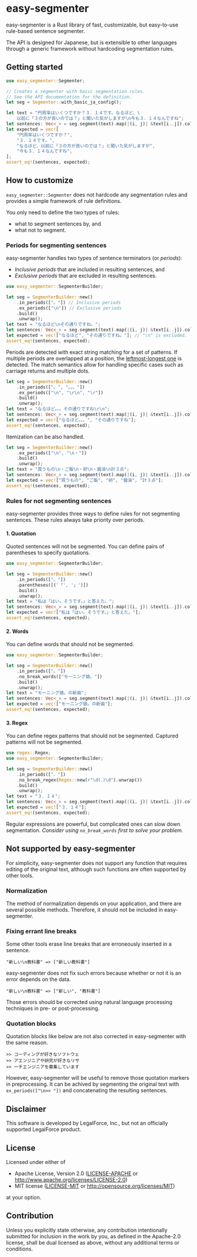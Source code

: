 # easy-segmenter

easy-segmenter is a Rust library of fast, customizable, but easy-to-use rule-based sentence segmenter.

The API is designed for Japanese, but is extensible to other languages
through a generic framework without hardcoding segmentation rules.

## Getting started

```rust
use easy_segmenter::Segmenter;

// Creates a segmenter with basic segmentation rules.
// See the API documentation for the definition.
let seg = Segmenter::with_basic_ja_config();

let text = "円周率はいくつですか？３．１４です。なるほど、\
    以前に「３の方が良いのでは？」と聞いた気がしますが\n今も３．１４なんですね";
let sentences: Vec<_> = seg.segment(text).map(|(i, j)| &text[i..j]).collect();
let expected = vec![
    "円周率はいくつですか？",
    "３．１４です。",
    "なるほど、以前に「３の方が良いのでは？」と聞いた気がしますが",
    "今も３．１４なんですね",
];
assert_eq!(sentences, expected);
```

## How to customize

`easy_segmenter::Segmenter` does not hardcode any segmentation rules and
provides a simple framework of rule definitions.

You only need to define the two types of rules:
- what to segment sentences by, and
- what not to segment.

### Periods for segmenting sentences

easy-segmenter handles two types of sentence terminators (or *periods*):

- *Inclusive periods* that are included in resulting sentences, and
- *Exclusive periods* that are excluded in resulting sentences.

```rust
use easy_segmenter::SegmenterBuilder;

let seg = SegmenterBuilder::new()
    .in_periods(["。"]) // Inclusive periods
    .ex_periods(["\n"]) // Exclusive periods
    .build()
    .unwrap();
let text = "なるほど\nその通りですね。";
let sentences: Vec<_> = seg.segment(text).map(|(i, j)| &text[i..j]).collect();
let expected = vec!["なるほど", "その通りですね。"]; // "\n" is excluded.
assert_eq!(sentences, expected);
```

Periods are detected with exact string matching for a set of patterns.
If multiple periods are overlapped at a position,
the [leftmost-longest one](https://docs.rs/aho-corasick/latest/aho_corasick/enum.MatchKind.html#variant.LeftmostLongest) is detected.
The match semantics allow for handling specific cases such as carriage returns and multiple dots.

```rust
let seg = SegmenterBuilder::new()
    .in_periods(["。", "。。。"])
    .ex_periods(["\n", "\r\n", "\r"])
    .build()
    .unwrap();
let text = "なるほど。。。その通りですね\r\n";
let sentences: Vec<_> = seg.segment(text).map(|(i, j)| &text[i..j]).collect();
let expected = vec!["なるほど。。。", "その通りですね"];
assert_eq!(sentences, expected);
```

Itemization can be also handled.

```rust
let seg = SegmenterBuilder::new()
    .ex_periods(["\n", "\n・"])
    .build()
    .unwrap();
let text = "買うもの\n・ご飯\n・卵\n・醤油\n計３点";
let sentences: Vec<_> = seg.segment(text).map(|(i, j)| &text[i..j]).collect();
let expected = vec!["買うもの", "ご飯", "卵", "醤油", "計３点"];
assert_eq!(sentences, expected);
```

### Rules for not segmenting sentences

easy-segmenter provides three ways to define rules for not segmenting sentences.
These rules always take priority over periods.

#### 1. Quotation

Quoted sentences will not be segmented.
You can define pairs of parentheses to specify quotations.

```rust
use easy_segmenter::SegmenterBuilder;

let seg = SegmenterBuilder::new()
    .in_periods(["。"])
    .parentheses([('「', '」')])
    .build()
    .unwrap();
let text = "私は「はい。そうです。」と答えた。";
let sentences: Vec<_> = seg.segment(text).map(|(i, j)| &text[i..j]).collect();
let expected = vec!["私は「はい。そうです。」と答えた。"];
assert_eq!(sentences, expected);
```

#### 2. Words

You can define words that should not be segmented.

```rust
use easy_segmenter::SegmenterBuilder;

let seg = SegmenterBuilder::new()
    .in_periods(["。"])
    .no_break_words(["モーニング娘。"])
    .build()
    .unwrap();
let text = "モーニング娘。の新曲";
let sentences: Vec<_> = seg.segment(text).map(|(i, j)| &text[i..j]).collect();
let expected = vec!["モーニング娘。の新曲"];
assert_eq!(sentences, expected);
```

#### 3. Regex

You can define regex patterns that should not be segmented.
Captured patterns will not be segmented.

```rust
use regex::Regex;
use easy_segmenter::SegmenterBuilder;

let seg = SegmenterBuilder::new()
    .in_periods(["．"])
    .no_break_regex(Regex::new(r"\d(．)\d").unwrap())
    .build()
    .unwrap();
let text = "３．１４";
let sentences: Vec<_> = seg.segment(text).map(|(i, j)| &text[i..j]).collect();
let expected = vec!["３．１４"];
assert_eq!(sentences, expected);
```

Regular expressions are powerful, but complicated ones can slow down segmentation.
*Consider using `no_break_words` first to solve your problem.*

## Not supported by easy-segmenter

For simplicity, easy-segmenter does not support any function that requires editing of the original text,
although such functions are often supported by other tools.

### Normalization

The method of normalization depends on your application, and there are several possible methods.
Therefore, it should not be included in easy-segmenter.

### Fixing errant line breaks

Some other tools erase line breaks that are erroneously inserted in a sentence.

```
"新しい\n教科書" => ["新しい教科書"]
```

easy-segmenter does not fix such errors because whether or not it is an error depends on the data.

```
"新しい\n教科書" => ["新しい", "教科書"]
```

Those errors should be corrected using natural language processing techniques in pre- or post-processing.

### Quotation blocks

Quotation blocks like below are not also corrected in easy-segmenter with the same reason.

```
>> コーディングが好きなソフトウェ
>> アエンジニアや研究が好きなリサ
>> ーチエンジニアを募集しています
```

However, easy-segmenter will be useful to remove those quotation markers in preprocessing.
It can be achived by segmenting the original text with `ex_periods(["\n>> "])` and concatenating the resulting sentences.

## Disclaimer

This software is developed by LegalForce, Inc.,
but not an officially supported LegalForce product.

## License

Licensed under either of

 * Apache License, Version 2.0
   ([LICENSE-APACHE](LICENSE-APACHE) or http://www.apache.org/licenses/LICENSE-2.0)
 * MIT license
   ([LICENSE-MIT](LICENSE-MIT) or http://opensource.org/licenses/MIT)

at your option.

## Contribution

Unless you explicitly state otherwise, any contribution intentionally submitted
for inclusion in the work by you, as defined in the Apache-2.0 license, shall be
dual licensed as above, without any additional terms or conditions.
